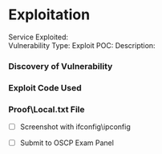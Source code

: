 # Exploitation

Service Exploited:  
Vulnerability Type:
Exploit POC:
Description: 


### Discovery of Vulnerability



### Exploit Code Used



### Proof\Local.txt File

- [ ] Screenshot with ifconfig\ipconfig
- [ ] Submit to OSCP Exam Panel







